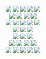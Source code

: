 <div align=center>
  <img src="https://img.shields.io/badge/Java-007396?style=for-the-badge&logo=OpenJDK&logoColor=white"/>
  <img src="https://img.shields.io/badge/c++-00599C?style=for-the-badge&logo=c%2B%2B&logoColor=white"/>
  <img src="https://img.shields.io/badge/python-3776AB?style=for-the-badge&logo=python&logoColor=white">
  <img src="https://img.shields.io/badge/javascript-F7DF1E?style=for-the-badge&logo=javascript&logoColor=black"/>
  <img src="https://img.shields.io/badge/typescript-3178C6?style=for-the-badge&logo=typescript&logoColor=white"/>
  <br>
  
  <img src="https://img.shields.io/badge/html5-E34F26?style=for-the-badge&logo=html5&logoColor=white"/>
  <img src="https://img.shields.io/badge/css-1572B6?style=for-the-badge&logo=css3&logoColor=white"/>
  <img src="https://img.shields.io/badge/thymeleaf-005F0F?style=for-the-badge&logo=thymeleaf&logoColor=white"/>
  <img src="https://img.shields.io/badge/react-61DAFB?style=for-the-badge&logo=react&logoColor=black"/>
  <br>
  
  <img src="https://img.shields.io/badge/spring-6DB33F?style=for-the-badge&logo=spring&logoColor=white"/>
  <img src="https://img.shields.io/badge/spring boot-6DB33F?style=for-the-badge&logo=springboot&logoColor=white"/>
  <img src="https://img.shields.io/badge/jpa-232F3E?style=for-the-badge&logo=jpa&logoColor=white"/>
  <img src="https://img.shields.io/badge/QueryDSL-6DB33F?style=for-the-badge&logo=QueryDSL&logoColor=white"/>
  <img src="https://img.shields.io/badge/mybatis-232F3E?style=for-the-badge&logo=mybatis&logoColor=white"/>
  <br>
  
  <img src="https://img.shields.io/badge/linux-FCC624?style=for-the-badge&logo=linux&logoColor=black"/>
  <img src="https://img.shields.io/badge/amazonaws-232F3E?style=for-the-badge&logo=amazonaws&logoColor=white"/> 
  <img src="https://img.shields.io/badge/Naver Cloud Platform-03C75A?style=for-the-badge&logo=NaverCloudPlatform&logoColor=fafafa"/>
  <br>

  <img src="https://img.shields.io/badge/PostgreSQL-4169E1?style=for-the-badge&logo=PostgreSQL&logoColor=white"/>
  <img src="https://img.shields.io/badge/Redis-DC382D?style=for-the-badge&logo=Redis&logoColor=white"/>
  <img src="https://img.shields.io/badge/RabbitMQ-DC382D?style=for-the-badge&logo=RabbitMQ&logoColor=white"/>
  <br>
  
  <img src="https://img.shields.io/badge/git-F05032?style=for-the-badge&logo=git&logoColor=white"/>
  <img src="https://img.shields.io/badge/Jenkins-D24939?style=for-the-badge&logo=Jenkins&logoColor=white"/>
  <img src="https://img.shields.io/badge/Docker-2496ED?style=for-the-badge&logo=Docker&logoColor=white"/>
  <img src="https://img.shields.io/badge/nginx-009639?style=for-the-badge&logo=nginx&logoColor=white"/>
  
  <br>
  <img src="https://img.shields.io/badge/Elasticsearch-005571?style=for-the-badge&logo=Elasticsearch&logoColor=white"/>
  <img src="https://img.shields.io/badge/Kibana-E8478B?style=for-the-badge&logo=kibana&logoColor=white"/>
  <img src="https://img.shields.io/badge/Logstash-FECE2E?style=for-the-badge&logo=&labelColor=A5A5A5"/>
  <img src="https://img.shields.io/badge/prometheus-FF6C37?style=for-the-badge&logo=prometheus&logoColor=white"/>
  <img src="https://img.shields.io/badge/grafana-F46800?style=for-the-badge&logo=grafana&logoColor=white"/>
</div>
